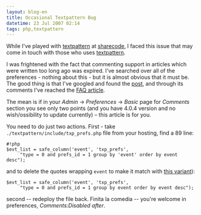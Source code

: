 ```yaml
---
layout: blog-en
title: Occasional Textpattern Bug
datetime: 23 Jul 2007 02:14
tags: php,textpattern
---
```


While I've played with [textpattern](http://textpattern.org/) at [sharecode](http://sharedcode.info/), I faced this issue that may come in touch with those who uses [textpattern](http://textpattern.org/).

I was frightened with the fact that commenting support in articles which were written too long ago was expired. I've searched over all of the preferences - nothing about this - but it is almost obvious that it must be. The good thing is that I've googled and found the [post](http://hari.literaryforums.org/2007/04/22/textpattern-review/), and through its comments I've reached the [FAQ article](http://textpattern.com/faq/257/comment-preferences-are-missing).

The mean is if in your _Admin_ -> _Preferences_ -> _Basic_ page for _Comments_ section you see only two points (and you have 4.0.4 version and no wish/ossibility to update currently) – this article is for you.

You need to do just two actions. First - take `./textpattern/include/txp_prefs.php` file from your hosting, find a 89 line:

    #!php
    $evt_list = safe_column('event', 'txp_prefs',
         "type = 0 and prefs_id = 1 group by 'event' order by event desc");

and to delete the quotes wrapping `event` to make it match with [this variant](http://dev.textpattern.com/browser/development/4.0/textpattern/include/txp_prefs.php?rev=2156#L89)):

    $evt_list = safe_column('event', 'txp_prefs',
         "type = 0 and prefs_id = 1 group by event order by event desc");

second -- redeploy the file back. Finita la comedia -- you're welcome in preferences,  _Comments:Disabled after_.

